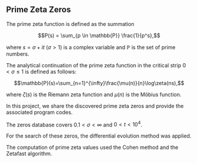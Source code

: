 ## Prime Zeta Zeros
The prime zeta function is defined as the summation

$$P(s) = \sum_{p \in \mathbb{P}} \frac{1}{p^s},$$

where $s=\sigma+it$ $(\sigma > 1)$ is a complex variable and $\mathbb{P}$ is the set of prime numbers.

The analytical continuation of the prime zeta function in the critical strip $0<\sigma\leqslant 1$ is defined as follows:

$$\mathbb{P}(s)=\sum_{n=1}^{\infty}\frac{\mu(n)}{n}\log\zeta(ns),$$

where $\zeta(s)$ is the Riemann zeta function and $\mu(n)$ is the Möbius function.

In this project, we share the discovered prime zeta zeros and provide the associated program codes.

The zeros database covers $0.1 < \sigma < \infty$ and $0 < t < 10^4$.

For the search of these zeros, the differential evolution method was applied.

The computation of prime zeta values used the Cohen method and the Zetafast algorithm.
